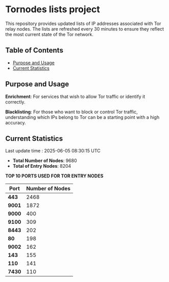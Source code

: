# Tornodes lists project

This repository provides updated lists of IP addresses associated with Tor relay nodes. The lists are refreshed every 30 minutes to ensure they reflect the most current state of the Tor network.

## Table of Contents

- [Purpose and Usage](#purpose-and-usage)
- [Current Statistics](#current-statistics)


## Purpose and Usage

**Enrichment**: For services that wish to allow Tor traffic or identify it correctly.

**Blacklisting**: For those who want to block or control Tor traffic, understanding which IPs belong to Tor can be a starting point with a high accuracy.

## Current Statistics

Last update time : 2025-06-05 08:30:15 UTC

- **Total Number of Nodes**: 9680
- **Total of Entry Nodes**: 8204

**TOP 10 PORTS USED FOR TOR ENTRY NODES**

| **Port** | **Number of Nodes** |
|------|-----------------|
| **443**   | 2468  |
| **9001**   | 1872  |
| **9000**   | 400  |
| **9100**   | 309  |
| **8443**   | 202  |
| **80**   | 198  |
| **9002**   | 162  |
| **143**   | 155  |
| **110**   | 141  |
| **7430**   | 110  |

